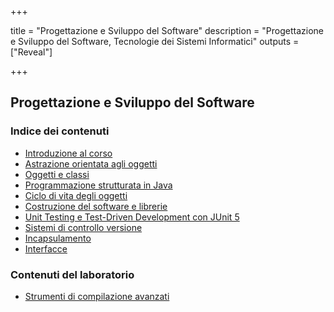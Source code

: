 
+++

title = "Progettazione e Sviluppo del Software"
description = "Progettazione e Sviluppo del Software, Tecnologie dei Sistemi Informatici"
outputs = ["Reveal"]

+++

## Progettazione e Sviluppo del Software

### Indice dei contenuti

* [Introduzione al corso](intro/)
* [Astrazione orientata agli oggetti](oo-abstraction/)
* [Oggetti e classi](objects/)
* [Programmazione strutturata in Java](java-structured-programming/)
* [Ciclo di vita degli oggetti](objects-lifecycle/)
* [Costruzione del software e librerie](build-systems/)
* [Unit Testing e Test-Driven Development con JUnit 5](junit-tdd/)
* [Sistemi di controllo versione](git/)
* [Incapsulamento](encapsulation/)
* [Interfacce](interfaces/)


### Contenuti del laboratorio
* [Strumenti di compilazione avanzati](lab/02-advanced-tooling-gradle/)
